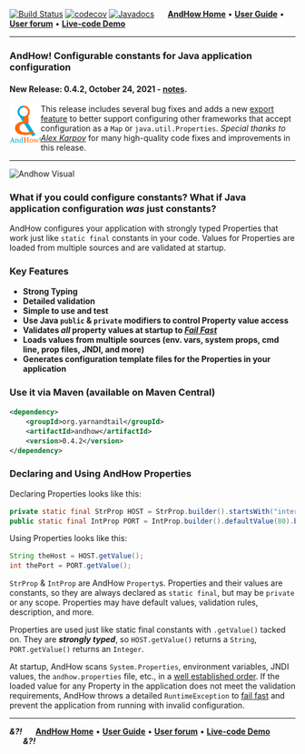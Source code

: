 [![Build Status](https://travis-ci.com/eeverman/andhow.svg?branch=master)](https://travis-ci.com/github/eeverman/andhow)
[![codecov](https://codecov.io/gh/eeverman/andhow/branch/main/graph/badge.svg)](https://codecov.io/gh/eeverman/andhow)
[![Javadocs](https://www.javadoc.io/badge/org.yarnandtail/andhow.svg)](https://www.javadoc.io/doc/org.yarnandtail/andhow)
&nbsp;&nbsp;&nbsp;&nbsp;
**[AndHow Home](https://www.andhowconfig.org)** •
**[User Guide](https://www.andhowconfig.org/user-guide)** •
**[User forum](https://groups.google.com/d/forum/andhowuser)** •
**[Live-code Demo](https://www.andhowconfig.org/live-code-quickstart)**

---
### AndHow!  Configurable constants for Java application configuration

#### New Release:  0.4.2, October 24, 2021 - [notes](https://github.com/eeverman/andhow/releases/tag/andhow-0.4.2).
<img src="https://github.com/eeverman/andhow/raw/master/logo/AndHow-empty-circle-combination.png" width="55" height="72" alt="AndHow's new logo"  align="left">

This release includes several bug fixes and adds a new
[export feature](https://www.andhowconfig.org/user-guide/integration-and-exports#manual-export-to-maps-java.util.properties-and-more)
to better support configuring other frameworks that accept configuration as a `Map` or `java.util.Properties`.
_Special thanks to [Alex Karpov](https://github.com/alex-kar)_ for many high-quality code fixes and
improvements in this release.

---
![Andhow Visual](andhow.gif)

### What if you could configure constants?  What if Java application configuration _was_ just constants?
AndHow configures your application with strongly typed Properties that work just like `static final`
constants in your code.  Values for Properties are loaded from multiple sources and are validated
at startup.

### Key Features
* **Strong Typing**
* **Detailed validation**
* **Simple to use and test**
* **Use Java `public` & `private` modifiers to control Property value access**
* **Validates _all_ property values at startup to _[Fail Fast](https://www.martinfowler.com/ieeeSoftware/failFast.pdf)_**
* **Loads values from multiple sources (env. vars, system props, cmd line, prop files, JNDI, and more)**
* **Generates configuration template files for the Properties in your application**

### Use it via Maven (available on Maven Central)
```xml
<dependency>
    <groupId>org.yarnandtail</groupId>
    <artifactId>andhow</artifactId>
    <version>0.4.2</version>
</dependency>
```

### Declaring and Using AndHow Properties
Declaring Properties looks like this:
```java
private static final StrProp HOST = StrProp.builder().startsWith("internal.").build();
public static final IntProp PORT = IntProp.builder().defaultValue(80).build();
```
Using Properties looks like this:
```java
String theHost = HOST.getValue();
int thePort = PORT.getValue();
```
`StrProp` &amp; `IntProp` are AndHow `Property`s. 
Properties and their values are constants, so they are always declared as `static final`,
but may be `private` or any scope.  Properties may have default values, validation rules,
description, and more.

Properties are used just like static final constants with `.getValue()` tacked on.
They are _**strongly typed**_, so `HOST.getValue()` returns a `String`, `PORT.getValue()` returns an `Integer`.

At startup, AndHow scans `System.Properties`, environment variables, JNDI values,
the `andhow.properties` file, etc., in a
[well established order](https://www.andhowconfig.org/user-guide/loaders-and-load-order).
If the loaded value for any Property in the application does not meet the validation requirements,
AndHow throws a detailed `RuntimeException` to [fail fast](https://www.andhowconfig.org/user-guide/key-concepts#andhow-fails-fast)
and prevent the application from running with invalid configuration.

---

_**&?!**_&nbsp;&nbsp;&nbsp;&nbsp;&nbsp;&nbsp;**[AndHow Home](https://www.andhowconfig.org)** •
**[User Guide](https://www.andhowconfig.org/user-guide)** •
**[User forum](https://groups.google.com/d/forum/andhowuser)** •
**[Live-code Demo](https://www.andhowconfig.org/live-code-quickstart)**
&nbsp;&nbsp;&nbsp;&nbsp;&nbsp;&nbsp;_**&?!**_
